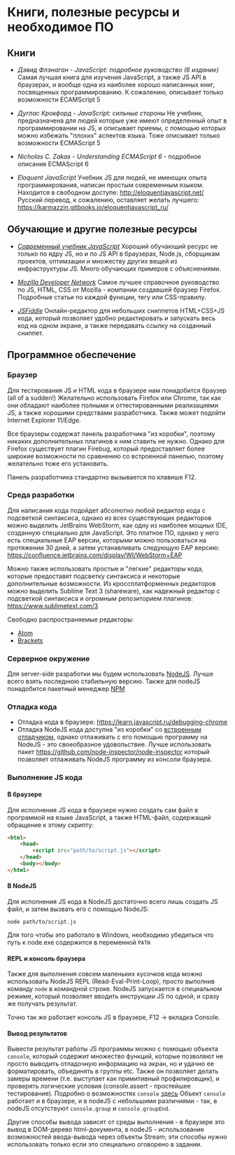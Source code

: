 # Книги, полезные ресурсы и необходимое ПО

## Книги
 - *Дэвид Флэнаган - JavaScript: подробное руководство (6 издание)*
 Самая лучшая книга для изучения JavaScript, а также JS API в браузерах, и вообще одна из наиболее хорошо написанных книг, посвященных программированию. К сожалению, описывает только возможности ECAMScript 5

 - *Дуглас Крокфорд - JavaScript: сильные стороны*
 Не учебник, предназначена для людей которые уже имеют определенный опыт в программировании на JS, и описывает приемы, с помощью которых можно избежать "плохих" аспектов языка. Тоже описывает только возможности ECMAScript 5

 - *Nicholas C. Zakas - Understanding ECMAScript 6* - подробное описание ECMAScript 6

 - *Eloquent JavaScript*
 Учебник JS для людей, не имеющих опыта программирования, написан простым современным языком.
 Находится в свободном доступе: http://eloquentjavascript.net/
 Русский перевод, к сожалению, оставляет желать лучшего: https://karmazzin.gitbooks.io/eloquentjavascript_ru/


## Обучающие и другие полезные ресурсы
  - *[Современный учебник JavaScript](learn.javascript.ru)*
  Хороший обучающий ресурс не только по ядру JS, но и по JS API в браузерах, Node.js, сборщикам проектов, оптимзации и множеству других вещей из инфраструктуры JS.
  Много обучающих примеров с объяснениями.

  - *[Mozilla Developer Network](developer.mozilla.org)*
  Самое лучшее справочное руководство по JS, HTML, CSS от Mozilla - компании создавшей браузер Firefox. Подробные статьи по каждой функции, тегу или CSS-правилу.

  - *[JSFiddle](https://jsfiddle.net/)*
  Онлайн-редактор для небольших сниппетов HTML+CSS+JS кода, который позволяет удобно редактировать и запускать весь код на одном экране, а также передавать ссылку на созданный сниппет.

## Программное обеспечение

### Браузер

Для тестирования JS и HTML кода в браузере нам понадобится браузер (all of a sudden!)
Желательно использовать Firefox или Chrome, так как они обладают наиболее полными и оттестированными реализациями JS, а также хорошими средствами разработчика.
Также может подойти Internet Explorer 11/Edge.

Все браузеры содержат панель разработчика "из коробки", поэтому никаких дополнительных плагинов к ним ставить не нужно.
Однако для Firefox существует плагин Firebug, который предоставляет более широкие возможности по сравнению со встроенной панелью, поэтому желательно тоже его установить.

Панель разработчика стандартно вызывается по клавише F12.

### Среда разработки
Для написания кода подойдет абсолютно любой редактор кода с подсветкой синтаксиса, однако из всех существующих редакторов можно выделить JetBrains WebStorm,
как одну из наиболее мощных IDE, созданную специально для JavaScript.
Это платное ПО, однако у него есть специальные EAP версии, которыми можно пользоваться на протяжении 30 дней, а затем устанавливать следующую EAP версию:
https://confluence.jetbrains.com/display/WI/WebStorm+EAP

Можно также использовать простые и "легкие" редакторы кода, которые предоставят подсветку синтаксиса и некоторые дополнительные возможности.
Из кроссплатформенных редакторов можно выделить Sublime Text 3 (shareware), как надежный редактор с подсветкой синтаксиса и огромным репозиторием плагинов:
https://www.sublimetext.com/3

Свободно распространяемые редакторы:
 - [Atom](http://atom.io/)
 - [Brackets](http://brackets.io/)

### Серверное окружение
Для server-side разработки мы будем использовать [NodeJS](https://nodejs.org). Лучше всего взять последнюю стабильную версию.
Также для nodeJS понадобится пакетный менеджер [NPM](https://www.npmjs.com/)

### Отладка кода

 - Отладка кода в браузере: https://learn.javascript.ru/debugging-chrome
 - Отладка NodeJS кода доступна "из коробки" со [встроенным отладчиком](https://nodejs.org/api/debugger.html),
 однако отлаживать с его помощью программу на NodeJS - это своеобразное удовольствие. Лучше использовать пакет https://github.com/node-inspector/node-inspector
 который позволяет отлаживать NodeJS программу из консоли браузера.

### Выполнение JS кода

#### В браузере

Для исполнения JS кода в браузере нужно создать сам файл в программой на языке JavaScript, а также HTML-файл, содержащий обращение к этому скрипту:

``` HTML
<html>
    <head>
        <script src="path/to/script.js"></script>
    </head>
    <body></body>
</html>
```

#### В NodeJS

Для исполнения JS кода в NodeJS достаточно всего лишь создать JS файл, и затем вызвать его с помощью NodeJS:

```
node path/to/script.js
```

Для того чтобы это работало в Windows, необходимо убедиться что путь к node.exe содержится в переменной `PATH`

#### REPL и консоль браузера

Также для выполнения совсем маленьких кусочков кода можно использовать NodeJS REPL (Read-Eval-Print-Loop), просто выполнив команду `node` в командной строке.
NodeJS запускается в специальном режиме, который позволяет вводить инструкции JS по одной, и сразу же получать результат.

Точно так же работает консоль JS в браузере, F12 -> вкладка Console.

#### Вывод результатов

Вывести результат работы JS программы можно с помощью объекта `console`, который содержит множество функций, которые позволяют
не просто выводить отладочную информацию на экран, но и удачно ее форматировать, объединять в группы etc. Также он позволяет делать замеры времени
(т.е. выступает как примитивный профилировщик), и проверять логические условия (console.assert - простейшее тестирование).
Подробно о возможностях `console` [здесь](ttps://habrahabr.ru/post/114483/)
Объект `console` работает и в браузере, и в nodeJS с небольшими различиями - так, в nodeJS отсутствуют `console.group` и `console.groupEnd`.

Другие способы вывода зависят от среды выполнения - в браузере это вывод в DOM-дерево html-документа,
в nodeJS - использование возможностей ввода-вывода через объекты Stream; эти способы нужно использовать только если это
специально оговорено в задании.